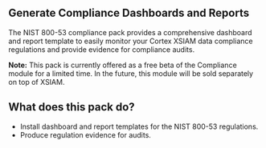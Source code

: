 ## **Generate Compliance Dashboards and Reports**
The NIST 800-53 compliance pack provides a comprehensive dashboard and report template to easily monitor your Cortex XSIAM data compliance regulations and provide evidence for compliance audits.

**Note:** This pack is currently offered as a free beta of the Compliance module for a limited time. In the future, this module will be sold separately on top of XSIAM.


## **What does this pack do?**
- Install dashboard and report templates for the NIST 800-53 regulations.
- Produce regulation evidence for audits.